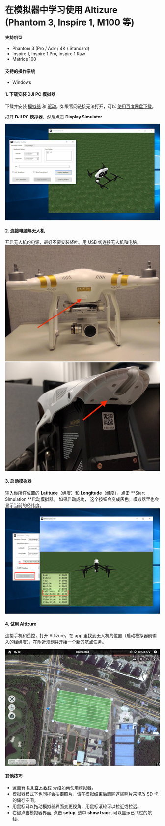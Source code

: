 # 在模拟器中学习使用 Altizure \(Phantom 3, Inspire 1, M100 等\)

#### 支持机型

* Phantom 3 \(Pro / Adv / 4K / Standard\)
* Inspire 1, Inspire 1 Pro, Inspire 1 Raw
* Matrice 100

#### 支持的操作系统

* Windows

#### 1. 下载安装 DJI PC 模拟器

下载并安装 [模拟器](https://dev.dji.com/downloads/dev/0d63fc06-30a9-4818-9b27-66265f777cdd) 和 [驱动](https://dev.dji.com/downloads/dev/1f3df392-3026-44ed-a9a8-20caa020f6c7)。如果官网链接无法打开，可以 [使用百度网盘下载](http://pan.baidu.com/s/1dF5NjPn)。

打开 **DJI PC 模拟器**，然后点击 **Display Simulator**

![](/assets/pcsimulator_disconnected.png)

#### 2. 连接电脑与无人机

开启无人机的电源，最好不要安装桨叶。用 USB 线连接无人机和电脑。![](/assets/p3_usb.jpg)![](/assets/inspire_usb.jpg)

#### 3. 启动模拟器

输入你所在位置的 **Latitude**（纬度）和 **Longitude**（经度），点击 **Start Simulation **启动模拟器。 如果启动成功， 这个按钮会变成灰色，模拟器里也会显示当前的经纬度。![](/assets/pcsimulator_connected.png)

#### 4. 试用 Altizure

连接手机和遥控，打开 Altizure。在 app 里找到无人机的位置（启动模拟器前输入的经纬度），在附近规划并开始一个新的航点任务。

![](/assets/app_simulating.jpg)

#### 其他技巧

* 这里有 [DJI 官方教程](https://developer.dji.com/mobile-sdk/documentation/application-development-workflow/workflow-testing.html#aircraft-simulator) 介绍如何使用模拟器。
* 模拟器模式下也同样会拍摄照片，请在模拟结束后删除这些照片来释放 SD 卡的储存空间。
* 用鼠标可以拖动模拟器界面变更视角，用鼠标滚轮可以拉近或拉远。
* 右键点击模拟器界面, 点击 **setup**, 选中 **show trace**, 可以显示已飞过的航线。



